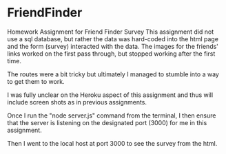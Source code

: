 # FriendFinder
Homework Assignment for Friend Finder Survey
This assignment did not use a sql database, but rather the data was hard-coded into the html page and the form (survey) interacted with the data.  The images for the friends' links worked on the first pass through, but stopped working after the first time.

The routes were a bit tricky but ultimately I managed to stumble into a way to get them to work.

I was fully unclear on the Heroku aspect of this assignment and thus will include screen shots as in previous assignments.

Once I run the "node server.js" command from the terminal, I then ensure that the server is listening on the designated port (3000) for me in this assignment.

Then I went to the local host at port 3000 to see the survey from the html.


